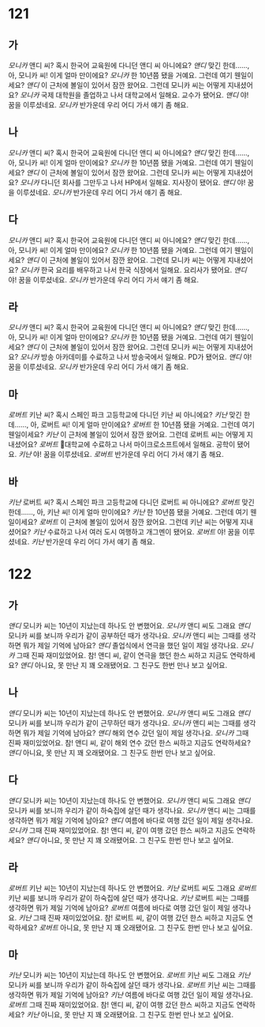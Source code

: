 # 121
## 가
*모니카* 앤디 씨? 혹시 한국어 교육원에 다니던 앤디 씨 아니에요?
*앤디* 맞긴 한데......, 아, 모니카 씨! 이게 얼마 만이에요?
*모니카* 한 10년쯤 됐을 거예요. 그런데 여기 웬일이세요?
*앤디* 이 근처에 볼일이 있어서 잠깐 왔어요. 그런데 모니카 씨는 어떻게 지내셨어요?
*모니카* 국제 대학원을 졸업하고 나서 대학교에서 일해요. 교수가 됐어요.
*앤디* 야! 꿈을 이루셨네요.
*모니카* 반가운데 우리 어디 가서 얘기 좀 해요.
## 나
*모니카* 앤디 씨? 혹시 한국어 교육원에 다니던 앤디 씨 아니에요?
*앤디* 맞긴 한데......, 아, 모니카 씨! 이게 얼마 만이에요?
*모니카* 한 10년쯤 됐을 거예요. 그런데 여기 웬일이세요?
*앤디* 이 근처에 볼일이 있어서 잠깐 왔어요. 그런데 모니카 씨는 어떻게 지내셨어요?
*모니카* 다니던 회사를 그만두고 나서 HP에서 일해요. 지사장이 됐어요.
*앤디* 야! 꿈을 이루셨네요.
*모니카* 반가운데 우리 어디 가서 얘기 좀 해요.
## 다
*모니카* 앤디 씨? 혹시 한국어 교육원에 다니던 앤디 씨 아니에요?
*앤디* 맞긴 한데......, 아, 모니카 씨! 이게 얼마 만이에요?
*모니카* 한 10년쯤 됐을 거예요. 그런데 여기 웬일이세요?
*앤디* 이 근처에 볼일이 있어서 잠깐 왔어요. 그런데 모니카 씨는 어떻게 지내셨어요?
*모니카* 한국 요리를 배우하고 나서 한국 식장에서 일해요. 요리사가 됐어요.
*앤디* 야! 꿈을 이루셨네요.
*모니카* 반가운데 우리 어디 가서 얘기 좀 해요.
## 라
*모니카* 앤디 씨? 혹시 한국어 교육원에 다니던 앤디 씨 아니에요?
*앤디* 맞긴 한데......, 아, 모니카 씨! 이게 얼마 만이에요?
*모니카* 한 10년쯤 됐을 거예요. 그런데 여기 웬일이세요?
*앤디* 이 근처에 볼일이 있어서 잠깐 왔어요. 그런데 모니카 씨는 어떻게 지내셨어요?
*모니카* 방송 아카데미를 수료하고 나서 방송국에서 일해요. PD가 됐어요.
*앤디* 야! 꿈을 이루셨네요.
*모니카* 반가운데 우리 어디 가서 얘기 좀 해요.
## 마
*로버트* 키난 씨? 혹시 스페인 파크 고등학교에 다니던 키난 씨 아니에요?
*키난* 맞긴 한데......, 아, 로버트 씨! 이게 얼마 만이에요?
*로버트* 한 10년쯤 됐을 거예요. 그런데 여기 웬일이세요?
*키난* 이 근처에 볼일이 있어서 잠깐 왔어요. 그런데 로버트 씨는 어떻게 지내셨어요?
*로버트* 대학교에 수료하고 나서 마이크로소프트에서 일해요. 공학이 됐어요.
*키난* 야! 꿈을 이루셨네요.
*로버트* 반가운데 우리 어디 가서 얘기 좀 해요.
## 바
*키난* 로버트 씨? 혹시 스페인 파크 고등학교에 다니던 로버트 씨 아니에요?
*로버트* 맞긴 한데......, 아, 키난 씨! 이게 얼마 만이에요?
*키난* 한 10년쯤 됐을 거예요. 그런데 여기 웬일이세요?
*로버트* 이 근처에 볼일이 있어서 잠깐 왔어요. 그런데 키난 씨는 어떻게 지내셨어요?
*키난* 수료하고 나서 여러 도시 여행하고 개그멘이 됐어요.
*로버트* 야! 꿈을 이루셨네요.
*키난* 반가운데 우리 어디 가서 얘기 좀 해요.
# 122
## 가
*앤디* 모니카 씨는 10년이 지났는데 하나도 안 변했어요.
*모니카* 앤디 씨도 그래요
*앤디* 모니카 씨를 보니까 우리가 같이 공부하던 때가 생각나요.
*모니카* 앤디 씨는 그때를 생각하면 뭐가 제일 기억에 남아요?
*앤디* 졸업식에서 연극을 했던 일이 제일 생각나요.
*모니카* 그때 진짜 재미있었어요. 참! 앤디 씨, 같이 연극을 했던 한스 씨하고 지금도 연락하세요?
*앤디* 아니요, 못 만난 지 꽤 오래됐어요. 그 친구도 한번 만나 보고 싶어요.
## 나
*앤디* 모니카 씨는 10년이 지났는데 하나도 안 변했어요.
*모니카* 앤디 씨도 그래요
*앤디* 모니카 씨를 보니까 우리가 같이 근무하던 때가 생각나요.
*모니카* 앤디 씨는 그때를 생각하면 뭐가 제일 기억에 남아요?
*앤디* 해외 연수 갔던 일이 제일 생각나요.
*모니카* 그때 진짜 재미있었어요. 참! 앤디 씨, 같이 해외 연수 갔던 한스 씨하고 지금도 연락하세요?
*앤디* 아니요, 못 만난 지 꽤 오래됐어요. 그 친구도 한번 만나 보고 싶어요.
## 다
*앤디* 모니카 씨는 10년이 지났는데 하나도 안 변했어요.
*모니카* 앤디 씨도 그래요
*앤디* 모니카 씨를 보니까 우리가 같이 하숙집에 살던 때가 생각나요.
*모니카* 앤디 씨는 그때를 생각하면 뭐가 제일 기억에 남아요?
*앤디* 여름에 바다로 여행 갔던 일이 제일 생각나요.
*모니카* 그때 진짜 재미있었어요. 참! 앤디 씨, 같이 여행 갔던 한스 씨하고 지금도 연락하세요?
*앤디* 아니요, 못 만난 지 꽤 오래됐어요. 그 친구도 한번 만나 보고 싶어요.
## 라
*로버트* 키난 씨는 10년이 지났는데 하나도 안 변했어요.
*키난* 로버트 씨도 그래요
*로버트* 키난 씨를 보니까 우리가 같이 하숙집에 살던 때가 생각나요.
*키난* 로버트 씨는 그때를 생각하면 뭐가 제일 기억에 남아요?
*로버트* 여름에 바다로 여행 갔던 일이 제일 생각나요.
*키난* 그때 진짜 재미있었어요. 참! 로버트 씨, 같이 여행 갔던 한스 씨하고 지금도 연락하세요?
*로버트* 아니요, 못 만난 지 꽤 오래됐어요. 그 친구도 한번 만나 보고 싶어요.
## 마
*키난* 모니카 씨는 10년이 지났는데 하나도 안 변했어요.
*로버트* 키난 씨도 그래요
*키난* 모니카 씨를 보니까 우리가 같이 하숙집에 살던 때가 생각나요.
*로버트* 키난 씨는 그때를 생각하면 뭐가 제일 기억에 남아요?
*키난* 여름에 바다로 여행 갔던 일이 제일 생각나요.
*로버트* 그때 진짜 재미있었어요. 참! 앤디 씨, 같이 여행 갔던 한스 씨하고 지금도 연락하세요?
*키난* 아니요, 못 만난 지 꽤 오래됐어요. 그 친구도 한번 만나 보고 싶어요.